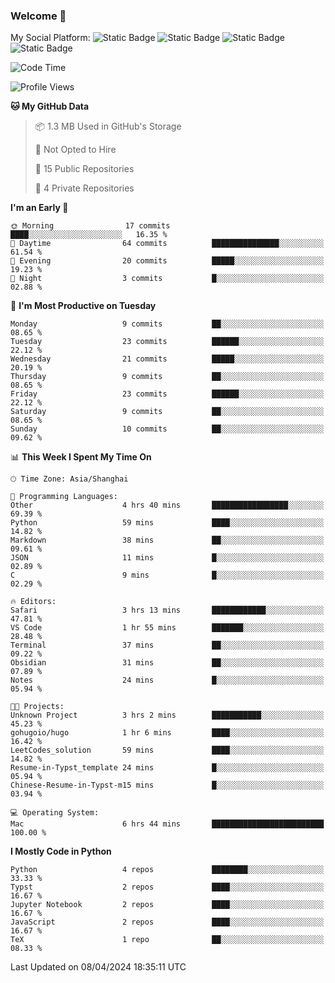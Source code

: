 ### Welcome 👋

<!--
**CheneyNine/CheneyNine** is a ✨ _special_ ✨ repository because its `README.md` (this file) appears on your GitHub profile.

Here are some ideas to get you started:

- 🔭 I’m currently working on ...
- 🌱 I’m currently learning ...
- 👯 I’m looking to collaborate on ...
- 🤔 I’m looking for help with ...
- 💬 Ask me about ...
- 📫 How to reach me: ...
- 😄 Pronouns: ...
- ⚡ Fun fact: ...
-->

My Social Platform:
![Static Badge](https://img.shields.io/badge/_-CheneyNine-black?style=flat&logo=Github&logoColor=white&cacheSeconds=https%3A%2F%2Fgithub.com%2FCheneyNine)
![Static Badge](https://img.shields.io/badge/_-cheneynine.top-purple?style=flat&logo=googlehome&logoColor=white&link=https%3A%2F%2Fwww.cheneynine.top)
![Static Badge](https://img.shields.io/badge/_-CQU__Cheney-green?style=flat&logo=wechat&logoColor=white&link=https%3A%2F%2Fwww.linkedin.com%2Fin%2Fyinan-chen-9b09202b9%2F)
![Static Badge](https://img.shields.io/badge/_-Cheney-blue?style=flat&logo=linkedin&logoColor=white&link=https%3A%2F%2Fwww.linkedin.com%2Fin%2Fyinan-chen-9b09202b9%2F)


<!--START_SECTION:waka-->
![Code Time](http://img.shields.io/badge/Code%20Time-6%20hrs%2044%20mins-blue)

![Profile Views](http://img.shields.io/badge/Profile%20Views-0-blue)

**🐱 My GitHub Data** 

> 📦 1.3 MB Used in GitHub's Storage 
 > 
> 🚫 Not Opted to Hire
 > 
> 📜 15 Public Repositories 
 > 
> 🔑 4 Private Repositories 
 > 
**I'm an Early 🐤** 

```text
🌞 Morning                17 commits          ████░░░░░░░░░░░░░░░░░░░░░   16.35 % 
🌆 Daytime                64 commits          ███████████████░░░░░░░░░░   61.54 % 
🌃 Evening                20 commits          █████░░░░░░░░░░░░░░░░░░░░   19.23 % 
🌙 Night                  3 commits           █░░░░░░░░░░░░░░░░░░░░░░░░   02.88 % 
```
📅 **I'm Most Productive on Tuesday** 

```text
Monday                   9 commits           ██░░░░░░░░░░░░░░░░░░░░░░░   08.65 % 
Tuesday                  23 commits          ██████░░░░░░░░░░░░░░░░░░░   22.12 % 
Wednesday                21 commits          █████░░░░░░░░░░░░░░░░░░░░   20.19 % 
Thursday                 9 commits           ██░░░░░░░░░░░░░░░░░░░░░░░   08.65 % 
Friday                   23 commits          ██████░░░░░░░░░░░░░░░░░░░   22.12 % 
Saturday                 9 commits           ██░░░░░░░░░░░░░░░░░░░░░░░   08.65 % 
Sunday                   10 commits          ██░░░░░░░░░░░░░░░░░░░░░░░   09.62 % 
```


📊 **This Week I Spent My Time On** 

```text
🕑︎ Time Zone: Asia/Shanghai

💬 Programming Languages: 
Other                    4 hrs 40 mins       █████████████████░░░░░░░░   69.39 % 
Python                   59 mins             ████░░░░░░░░░░░░░░░░░░░░░   14.82 % 
Markdown                 38 mins             ██░░░░░░░░░░░░░░░░░░░░░░░   09.61 % 
JSON                     11 mins             █░░░░░░░░░░░░░░░░░░░░░░░░   02.89 % 
C                        9 mins              █░░░░░░░░░░░░░░░░░░░░░░░░   02.29 % 

🔥 Editors: 
Safari                   3 hrs 13 mins       ████████████░░░░░░░░░░░░░   47.81 % 
VS Code                  1 hr 55 mins        ███████░░░░░░░░░░░░░░░░░░   28.48 % 
Terminal                 37 mins             ██░░░░░░░░░░░░░░░░░░░░░░░   09.22 % 
Obsidian                 31 mins             ██░░░░░░░░░░░░░░░░░░░░░░░   07.89 % 
Notes                    24 mins             █░░░░░░░░░░░░░░░░░░░░░░░░   05.94 % 

🐱‍💻 Projects: 
Unknown Project          3 hrs 2 mins        ███████████░░░░░░░░░░░░░░   45.23 % 
gohugoio/hugo            1 hr 6 mins         ████░░░░░░░░░░░░░░░░░░░░░   16.42 % 
LeetCodes_solution       59 mins             ████░░░░░░░░░░░░░░░░░░░░░   14.82 % 
Resume-in-Typst_template 24 mins             █░░░░░░░░░░░░░░░░░░░░░░░░   05.94 % 
Chinese-Resume-in-Typst-m15 mins             █░░░░░░░░░░░░░░░░░░░░░░░░   03.94 % 

💻 Operating System: 
Mac                      6 hrs 44 mins       █████████████████████████   100.00 % 
```

**I Mostly Code in Python** 

```text
Python                   4 repos             ████████░░░░░░░░░░░░░░░░░   33.33 % 
Typst                    2 repos             ████░░░░░░░░░░░░░░░░░░░░░   16.67 % 
Jupyter Notebook         2 repos             ████░░░░░░░░░░░░░░░░░░░░░   16.67 % 
JavaScript               2 repos             ████░░░░░░░░░░░░░░░░░░░░░   16.67 % 
TeX                      1 repo              ██░░░░░░░░░░░░░░░░░░░░░░░   08.33 % 
```




 Last Updated on 08/04/2024 18:35:11 UTC
<!--END_SECTION:waka-->



